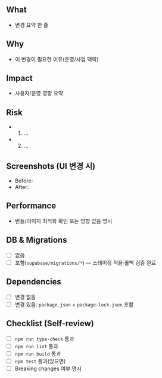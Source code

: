 ## What
- 변경 요약 한 줄

## Why
- 이 변경이 필요한 이유(운영/사업 맥락)

## Impact
- 사용자/운영 영향 요약

## Risk
- 1) …
- 2) …

## Screenshots (UI 변경 시)
- Before:
- After:

## Performance
- 번들/이미지 최적화 확인 또는 영향 없음 명시

## DB & Migrations
- [ ] 없음
- [ ] 포함(`supabase/migrations/*`) — 스테이징 적용·롤백 검증 완료

## Dependencies
- [ ] 변경 없음
- [ ] 변경 있음: `package.json` + `package-lock.json` 포함

## Checklist (Self-review)
- [ ] `npm run type-check` 통과
- [ ] `npm run lint` 통과
- [ ] `npm run build` 통과
- [ ] `npm test` 통과(있으면)
- [ ] Breaking changes 여부 명시